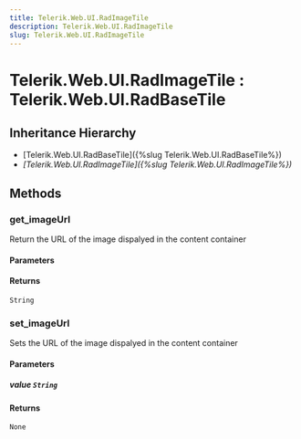 ```yaml
---
title: Telerik.Web.UI.RadImageTile
description: Telerik.Web.UI.RadImageTile
slug: Telerik.Web.UI.RadImageTile
---
```


# Telerik.Web.UI.RadImageTile : Telerik.Web.UI.RadBaseTile 

## Inheritance Hierarchy

* [Telerik.Web.UI.RadBaseTile]({%slug Telerik.Web.UI.RadBaseTile%})
* *[Telerik.Web.UI.RadImageTile]({%slug Telerik.Web.UI.RadImageTile%})*


## Methods

### get_imageUrl

Return the URL of the image dispalyed in the content container

#### Parameters

#### Returns

`String` 

### set_imageUrl

Sets the URL of the image dispalyed in the content container

#### Parameters

##### value `String`

#### Returns

`None` 


